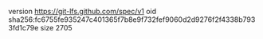 version https://git-lfs.github.com/spec/v1
oid sha256:fc6755fe935247c401365f7b8e9f732fef9060d2d9276f2f4338b7933fd1c79e
size 2705

